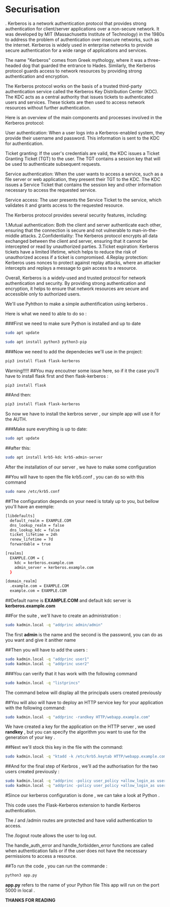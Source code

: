 # Securisation
.
Kerberos is a network authentication protocol that provides strong authentication for client/server applications over a non-secure network. It was developed by MIT (Massachusetts Institute of Technology) in the 1980s to address the problem of authentication over insecure networks, such as the internet. Kerberos is widely used in enterprise networks to provide secure authentication for a wide range of applications and services.

The name "Kerberos" comes from Greek mythology, where it was a three-headed dog that guarded the entrance to Hades. Similarly, the Kerberos protocol guards access to network resources by providing strong authentication and encryption.

The Kerberos protocol works on the basis of a trusted third-party authentication service called the Kerberos Key Distribution Center (KDC). The KDC acts as a central authority that issues tickets to authenticated users and services. These tickets are then used to access network resources without further authentication.

Here is an overview of the main components and processes involved in the Kerberos protocol:

User authentication: When a user logs into a Kerberos-enabled system, they provide their username and password. This information is sent to the KDC for authentication.

Ticket granting: If the user's credentials are valid, the KDC issues a Ticket Granting Ticket (TGT) to the user. The TGT contains a session key that will be used to authenticate subsequent requests.

Service authentication: When the user wants to access a service, such as a file server or web application, they present their TGT to the KDC. The KDC issues a Service Ticket that contains the session key and other information necessary to access the requested service.

Service access: The user presents the Service Ticket to the service, which validates it and grants access to the requested resource.

The Kerberos protocol provides several security features, including:

1.Mutual authentication: Both the client and server authenticate each other, ensuring that the connection is secure and not vulnerable to man-in-the-middle attacks.
2.Confidentiality: The Kerberos protocol encrypts all data exchanged between the client and server, ensuring that it cannot be intercepted or read by unauthorized parties.
3.Ticket expiration: Kerberos tickets have a limited lifetime, which helps to reduce the risk of unauthorized access if a ticket is compromised.
4.Replay protection: Kerberos uses nonces to protect against replay attacks, where an attacker intercepts and replays a message to gain access to a resource.



Overall, Kerberos is a widely-used and trusted protocol for network authentication and security. By providing strong authentication and encryption, it helps to ensure that network resources are secure and accessible only to authorized users.



We'll use Pyhthon to make a simple authentification using kerberos .


Here is what we need to able to do so :

###First we need to make sure Python is installed and up to date 

```bash
sudo apt update
```
```bash
sudo apt install python3 python3-pip
```


###Now we need to add the dependecies we'll use in the project:
```bash
pip3 install flask flask-kerberos
```

Warning!!!!!
##You may encoutner some issue here, so if it the case you'll have to install flask first and then flask-kerberos :
```bash
pip3 install flask
```
##And then:
```bash
pip3 install flask flask-kerberos
```

So now we have to install the kerbros server , our simple app will use it for the AUTH.

###Make sure everything is up to date:
```bash
sudo apt update
```

##after this:
```bash
sudo apt install krb5-kdc krb5-admin-server
```

After the installation of our server , we have to make some configuration 

##You will have to open the file krb5.conf , you can do so with this command

```bash
sudo nano /etc/krb5.conf
```
##The configuration depends on your need is totaly up to you, but bellow you'll have an exemple:

```bash
[libdefaults]
  default_realm = EXAMPLE.COM
  dns_lookup_realm = false
  dns_lookup_kdc = false
  ticket_lifetime = 24h
  renew_lifetime = 7d
  forwardable = true

[realms]
  EXAMPLE.COM = {
    kdc = kerberos.example.com
    admin_server = kerberos.example.com
  }

[domain_realm]
  .example.com = EXAMPLE.COM
  example.com = EXAMPLE.COM
```

##Default name is **EXAMPLE.COM** and default kdc server is **kerberos.example.com**





##For the suite , we'll have to create an administration :

```bash
sudo kadmin.local -q "addprinc admin/admin"
```
The first **admin** is the name and the second is the password, you can do as you want and give it anither name

##Then you will have to add the users :
```bash
sudo kadmin.local -q "addprinc user1"
sudo kadmin.local -q "addprinc user2"
```

###You can verify that it has work with the following command 
```bash
sudo kadmin.local -q "listprincs"
```
The command below will display all the principals users created previously 


##You will also will have to deploy an HTTP service key for your application with the following command:
```bash
sudo kadmin.local -q "addprinc -randkey HTTP/webapp.example.com"
```

We have created a key for the application on the HTTP server , we used **randkey** , but you can specify the algorithm you want to use for the generation of your key .

##Next we'll stock this key in the file with the command:
```bash
sudo kadmin.local -q "ktadd -k /etc/krb5.keytab HTTP/webapp.example.com"
```

##And for the final step of Kerbros , we'll ad the authorisation for the two users created previously :
```bash
sudo kadmin.local -q "addprinc -policy user_policy +allow_login_as user1"
sudo kadmin.local -q "addprinc -policy user_policy +allow_login_as user2"
```




#Since our kerberos configuration is done , we can take a look at Python .

This code uses the Flask-Kerberos extension to handle Kerberos authentication. 

The / and /admin routes are protected and have valid authentication to access. 

The /logout route allows the user to log out. 

The handle_auth_error and handle_forbidden_error functions are called when authentication fails or if the user does not have the necessary permissions to access a resource.

##To run the code , you can run the commande :
```bash
python3 app.py
```

**app.py** refers to the name of your Python file 
This app will run on the port 5000 in local .


**THANKS FOR READING**









